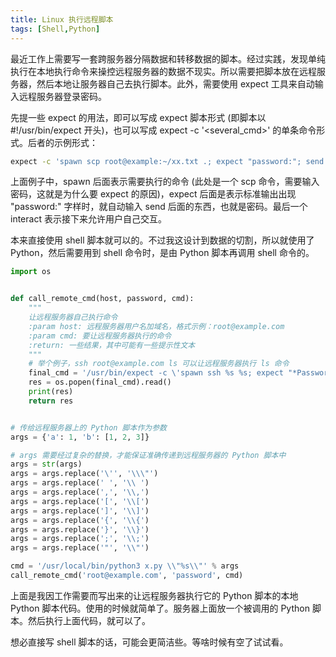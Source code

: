 ```yaml
---
title: Linux 执行远程脚本
tags: [Shell,Python]
---
```


最近工作上需要写一套跨服务器分隔数据和转移数据的脚本。经过实践，发现单纯执行在本地执行命令来操控远程服务器的数据不现实。所以需要把脚本放在远程服务器，然后本地让服务器自己去执行脚本。此外，需要使用 expect 工具来自动输入远程服务器登录密码。

先提一些  expect 的用法，即可以写成 expect 脚本形式 (即脚本以 #!/usr/bin/expect 开头)，也可以写成 expect -c '<several_cmd>' 的单条命令形式。后者的示例形式：

```bash
expect -c 'spawn scp root@example:~/xx.txt .; expect "password:"; send "abc1234\\r"; interact;'
```

上面例子中，spawn 后面表示需要执行的命令 (此处是一个 scp 命令，需要输入密码，这就是为什么要 expect 的原因)，expect 后面是表示标准输出出现 "password:" 字样时，就自动输入 send 后面的东西，也就是密码。最后一个 interact 表示接下来允许用户自己交互。

本来直接使用 shell 脚本就可以的。不过我这设计到数据的切割，所以就使用了 Python，然后需要用到 shell 命令时，是由 Python 脚本再调用 shell 命令的。

```python
import os


def call_remote_cmd(host, password, cmd):
    """
    让远程服务器自己执行命令 
    :param host: 远程服务器用户名加域名，格式示例：root@example.com 
    :param cmd: 要让远程服务器执行的命令 
    :return: 一些结果，其中可能有一些提示性文本
    """
    # 举个例子，ssh root@example.com ls 可以让远程服务器执行 ls 命令
    final_cmd = '/usr/bin/expect -c \'spawn ssh %s %s; expect "*Password:"; send "%s\\r"; interact;\'' % (host, cmd, password)
    res = os.popen(final_cmd).read()
    print(res)
    return res 


# 传给远程服务器上的 Python 脚本作为参数 
args = {'a': 1, 'b': [1, 2, 3]}

# args 需要经过复杂的替换，才能保证准确传递到远程服务器的 Python 脚本中
args = str(args) 
args = args.replace('\'', '\\\"')
args = args.replace(' ', '\\ ') 
args = args.replace(',', '\\,') 
args = args.replace('[', '\\[') 
args = args.replace(']', '\\]') 
args = args.replace('{', '\\{') 
args = args.replace('}', '\\}') 
args = args.replace(';', '\\;') 
args = args.replace('"', '\\"') 

cmd = '/usr/local/bin/python3 x.py \\"%s\\"' % args 
call_remote_cmd('root@example.com', 'password', cmd)

```

上面是我因工作需要而写出来的让远程服务器执行它的 Python 脚本的本地 Python 脚本代码。使用的时候就简单了。服务器上面放一个被调用的 Python 脚本。然后执行上面代码，就可以了。

想必直接写 shell 脚本的话，可能会更简洁些。等啥时候有空了试试看。
